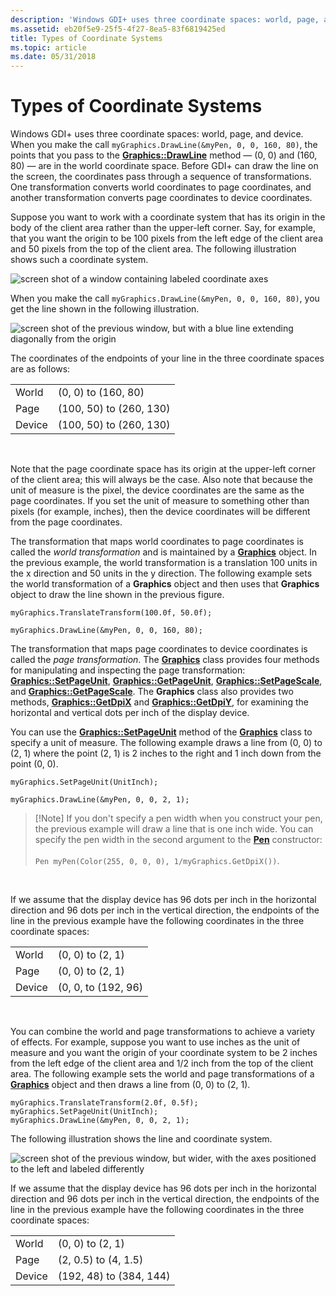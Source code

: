 ```yaml
---
description: 'Windows GDI+ uses three coordinate spaces: world, page, and device.'
ms.assetid: eb20f5e9-25f5-4f27-8ea5-83f6819425ed
title: Types of Coordinate Systems
ms.topic: article
ms.date: 05/31/2018
---
```


# Types of Coordinate Systems

Windows GDI+ uses three coordinate spaces: world, page, and device. When you make the call `myGraphics.DrawLine(&myPen, 0, 0, 160, 80)`, the points that you pass to the [**Graphics::DrawLine**](/windows/win32/api/gdiplusgraphics/nf-gdiplusgraphics-graphics-drawline(inconstpen_inconstpoint__inconstpoint_)) method — (0, 0) and (160, 80) — are in the world coordinate space. Before GDI+ can draw the line on the screen, the coordinates pass through a sequence of transformations. One transformation converts world coordinates to page coordinates, and another transformation converts page coordinates to device coordinates.

Suppose you want to work with a coordinate system that has its origin in the body of the client area rather than the upper-left corner. Say, for example, that you want the origin to be 100 pixels from the left edge of the client area and 50 pixels from the top of the client area. The following illustration shows such a coordinate system.

![screen shot of a window containing labeled coordinate axes](images/aboutgdip05-art01.png)

When you make the call `myGraphics.DrawLine(&myPen, 0, 0, 160, 80)`, you get the line shown in the following illustration.

![screen shot of the previous window, but with a blue line extending diagonally from the origin](images/aboutgdip05-art02.png)

The coordinates of the endpoints of your line in the three coordinate spaces are as follows:



|        |                         |
|--------|-------------------------|
| World  | (0, 0) to (160, 80)     |
| Page   | (100, 50) to (260, 130) |
| Device | (100, 50) to (260, 130) |



 

Note that the page coordinate space has its origin at the upper-left corner of the client area; this will always be the case. Also note that because the unit of measure is the pixel, the device coordinates are the same as the page coordinates. If you set the unit of measure to something other than pixels (for example, inches), then the device coordinates will be different from the page coordinates.

The transformation that maps world coordinates to page coordinates is called the *world transformation* and is maintained by a [**Graphics**](/windows/desktop/api/gdiplusgraphics/nl-gdiplusgraphics-graphics) object. In the previous example, the world transformation is a translation 100 units in the x direction and 50 units in the y direction. The following example sets the world transformation of a **Graphics** object and then uses that **Graphics** object to draw the line shown in the previous figure.


```
myGraphics.TranslateTransform(100.0f, 50.0f);

myGraphics.DrawLine(&myPen, 0, 0, 160, 80);
```



The transformation that maps page coordinates to device coordinates is called the *page transformation*. The [**Graphics**](/windows/desktop/api/gdiplusgraphics/nl-gdiplusgraphics-graphics) class provides four methods for manipulating and inspecting the page transformation: [**Graphics::SetPageUnit**](/windows/desktop/api/Gdiplusgraphics/nf-gdiplusgraphics-graphics-setpageunit), [**Graphics::GetPageUnit**](/windows/desktop/api/Gdiplusgraphics/nf-gdiplusgraphics-graphics-getpageunit), [**Graphics::SetPageScale**](/windows/desktop/api/Gdiplusgraphics/nf-gdiplusgraphics-graphics-setpagescale), and [**Graphics::GetPageScale**](/windows/desktop/api/Gdiplusgraphics/nf-gdiplusgraphics-graphics-getpagescale). The **Graphics** class also provides two methods, [**Graphics::GetDpiX**](/windows/desktop/api/Gdiplusgraphics/nf-gdiplusgraphics-graphics-getdpix) and [**Graphics::GetDpiY**](/windows/desktop/api/Gdiplusgraphics/nf-gdiplusgraphics-graphics-getdpiy), for examining the horizontal and vertical dots per inch of the display device.

You can use the [**Graphics::SetPageUnit**](/windows/desktop/api/Gdiplusgraphics/nf-gdiplusgraphics-graphics-setpageunit) method of the [**Graphics**](/windows/desktop/api/gdiplusgraphics/nl-gdiplusgraphics-graphics) class to specify a unit of measure. The following example draws a line from (0, 0) to (2, 1) where the point (2, 1) is 2 inches to the right and 1 inch down from the point (0, 0).


```
myGraphics.SetPageUnit(UnitInch);

myGraphics.DrawLine(&myPen, 0, 0, 2, 1);
```



> [!Note] If you don't specify a pen width when you construct your pen, the previous example will draw a line that is one inch wide. You can specify the pen width in the second argument to the [**Pen**](/windows/desktop/api/gdipluspen/nl-gdipluspen-pen) constructor:
> <br/><br/>
> `Pen myPen(Color(255, 0, 0, 0), 1/myGraphics.GetDpiX())`.

 

If we assume that the display device has 96 dots per inch in the horizontal direction and 96 dots per inch in the vertical direction, the endpoints of the line in the previous example have the following coordinates in the three coordinate spaces:



|        |                     |
|--------|---------------------|
| World  | (0, 0) to (2, 1)    |
| Page   | (0, 0) to (2, 1)    |
| Device | (0, 0, to (192, 96) |



 

You can combine the world and page transformations to achieve a variety of effects. For example, suppose you want to use inches as the unit of measure and you want the origin of your coordinate system to be 2 inches from the left edge of the client area and 1/2 inch from the top of the client area. The following example sets the world and page transformations of a [**Graphics**](/windows/desktop/api/gdiplusgraphics/nl-gdiplusgraphics-graphics) object and then draws a line from (0, 0) to (2, 1).


```
myGraphics.TranslateTransform(2.0f, 0.5f);
myGraphics.SetPageUnit(UnitInch);
myGraphics.DrawLine(&myPen, 0, 0, 2, 1);
```



The following illustration shows the line and coordinate system.

![screen shot of the previous window, but wider, with the axes positioned to the left and labeled differently](images/aboutgdip05-art03.png)

If we assume that the display device has 96 dots per inch in the horizontal direction and 96 dots per inch in the vertical direction, the endpoints of the line in the previous example have the following coordinates in the three coordinate spaces:



|        |                         |
|--------|-------------------------|
| World  | (0, 0) to (2, 1)        |
| Page   | (2, 0.5) to (4, 1.5)    |
| Device | (192, 48) to (384, 144) |



 

 

 
